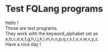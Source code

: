 # Test FQLang programs

Hello !  
Those are test programs.  
They work with the keyword_alphabet set as a,b,c,d,e,f,g,h,i,j,k,l,m,n,o,p,q,r,s,t,u,v,w,x,y,z.  
Have a nice day !  
